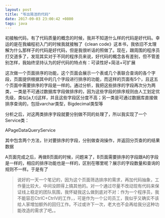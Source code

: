 ```yaml
---
layout: post
title: "写出简洁的代码"
date: 2017-09-03 23:00:42 +0800
tags: java
---
```


初接触代码，有了代码质量的概念的时候，我并不知道什么样的代码是好代码。幸运的是在我编程初入门的时候我就接触了《clean code》这本书，我依旧不太理解为什么那样子的代码是好代码，但是我很听话的照做了。现在，跟周围的程序员打交道多了，发现其实对于不同的程序员来说，好代码的概念各有差别，但不管差别怎样，我始终坚持认为的好代码的特点有：可读性好+简洁+可扩展

这次做一个页面排序的功能，这个页面会展示一个表或几个表联合查询的各个字段，页面提供根据其中的几个字段进行排序的功能，而这样的页面有5个，且这五个页面中需要排序的字段是一样的。通过分析，我把这些排序的字段再次分为两类，一类是不可通过数据库字段做排序的，因为这些字段的排序规则由人工划定优先级，类似[a,f,t]这样，并且这些字段区分度不高；另一类是可通过数据库直接做排序查询的，包括varchar类型，Bigdecimal类型等

分析之后，对这两类排序字段就要分别做不同的处理了，所以我实现了一个Service类：

APageDataQueryService

其中包含两个方法，针对要排序的字段，分别做查询操作，并返回分页查的的结果数据

A页面完成之后，再做B页面的时候，问题来了，B页面需要排序的字段跟A的字段是一样的，相应的排序功能也是一样的，区别在哪里呢？展示的字段数量和查询的规则不一样。于是有了















>说好的一天一个笔记的，因为这个页面筛选排序的需求，再加代码抽象，工作量比较大，中间没顾得上搞其他的。对一个通过尽量不改动现有代码来保证线上稳定的团队氛围，我怀疑我这么做到底对不对：作为一个程序员，我不能容忍CtrlC+CtrlV的工作，，可是作为一个公司员工，我似乎又确实不该给人家增加额外的回归工作。不过或许下一次，老大也不会再给我分这种功能改造的需求了吧。。
